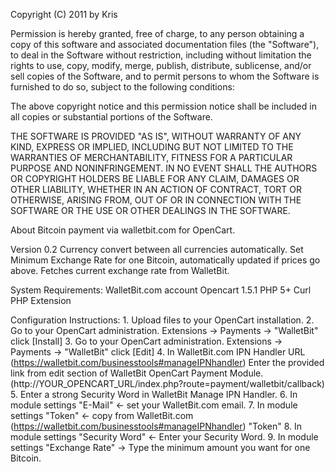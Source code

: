 Copyright (C) 2011 by Kris

Permission is hereby granted, free of charge, to any person obtaining a copy
of this software and associated documentation files (the "Software"), to deal
in the Software without restriction, including without limitation the rights
to use, copy, modify, merge, publish, distribute, sublicense, and/or sell
copies of the Software, and to permit persons to whom the Software is
furnished to do so, subject to the following conditions:

The above copyright notice and this permission notice shall be included in
all copies or substantial portions of the Software.

THE SOFTWARE IS PROVIDED "AS IS", WITHOUT WARRANTY OF ANY KIND, EXPRESS OR
IMPLIED, INCLUDING BUT NOT LIMITED TO THE WARRANTIES OF MERCHANTABILITY,
FITNESS FOR A PARTICULAR PURPOSE AND NONINFRINGEMENT. IN NO EVENT SHALL THE
AUTHORS OR COPYRIGHT HOLDERS BE LIABLE FOR ANY CLAIM, DAMAGES OR OTHER
LIABILITY, WHETHER IN AN ACTION OF CONTRACT, TORT OR OTHERWISE, ARISING FROM,
OUT OF OR IN CONNECTION WITH THE SOFTWARE OR THE USE OR OTHER DEALINGS IN
THE SOFTWARE.

About
	Bitcoin payment via walletbit.com for OpenCart.

Version 0.2
	Currency convert between all currencies automatically.
	Set Minimum Exchange Rate for one Bitcoin, automatically updated if prices go above.
	Fetches current exchange rate from WalletBit.
	
System Requirements:
	WalletBit.com account
	Opencart 1.5.1
	PHP 5+
	Curl PHP Extension
  
Configuration Instructions:
	1. Upload files to your OpenCart installation.
	2. Go to your OpenCart administration. Extensions -> Payments -> "WalletBit" click [Install]
	3. Go to your OpenCart administration. Extensions -> Payments -> "WalletBit" click [Edit]
	4. In WalletBit.com IPN Handler URL (https://walletbit.com/businesstools#manageIPNhandler) Enter the provided link from edit section of WalletBit OpenCart Payment Module. (http://YOUR_OPENCART_URL/index.php?route=payment/walletbit/callback)
	5. Enter a strong Security Word in WalletBit Manage IPN Handler.
	6. In module settings "E-Mail" <- set your WalletBit.com email.
	7. In module settings "Token" <- copy from WalletBit.com (https://walletbit.com/businesstools#manageIPNhandler) "Token"
	8. In module settings "Security Word" <- Enter your Security Word.
	9. In module settings "Exchange Rate" -> Type the minimum amount you want for one Bitcoin.
